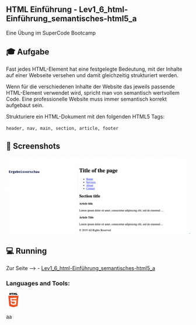 ## HTML Einführung - Lev1_6_html-Einführung_semantisches-html5_a

Eine Übung im SuperCode Bootcamp

## 🎓 Aufgabe

Fast jedes HTML-Element hat eine festgelegte Bedeutung, mit der Inhalte auf einer Webseite versehen und damit gleichzeitig strukturiert werden.

Wenn für die verschiedenen Inhalte der Website das jeweils passende HTML-Element verwendet wird, spricht man von semantisch wertvollem Code. Eine professionelle Website muss immer semantisch korrekt aufgebaut sein.

Strukturiere ein HTML-Dokument mit den folgenden HTML5 Tags:

`header, nav, main, section, article, footer`

## 📸 Screenshots

![App Screenshot](assets/img/screen.png)

## 💻 Running

Zur Seite —> - [Lev1_6_html-Einführung_semantisches-html5_a](https://mukkez.github.io/Bootcamp/tasks/Day_04/Lev1_6_html-Einführung_semantisches-html5_a/)

<p align="left">
</p>

<h3 align="left">Languages and Tools:</h3>
<p align="left"> <a href="https://www.w3schools.com/html/" target="_blank" rel="noreferrer"> <img src="https://raw.githubusercontent.com/devicons/devicon/master/icons/html5/html5-original-wordmark.svg" alt="html5" width="40" height="40"/> </a></p>
aa
